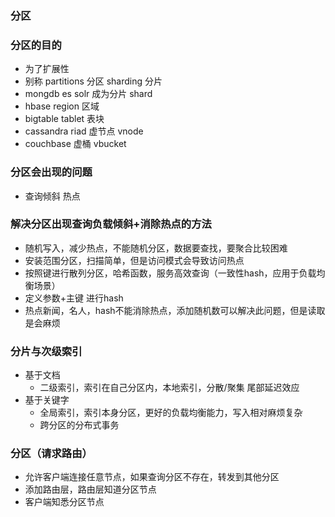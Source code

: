 ### 分区

### 分区的目的
- 为了扩展性
- 别称 partitions 分区  sharding 分片
- mongdb es solr 成为分片 shard
- hbase  region 区域
- bigtable tablet 表块
- cassandra riad 虚节点 vnode
- couchbase 虚桶 vbucket


### 分区会出现的问题
- 查询倾斜 热点

### 解决分区出现查询负载倾斜+消除热点的方法
- 随机写入，减少热点，不能随机分区，数据要查找，要聚合比较困难
- 安装范围分区，扫描简单，但是访问模式会导致访问热点
- 按照键进行散列分区，哈希函数，服务高效查询（一致性hash，应用于负载均衡场景）
- 定义参数+主键 进行hash
- 热点新闻，名人，hash不能消除热点，添加随机数可以解决此问题，但是读取是会麻烦

### 分片与次级索引
- 基于文档
	- 二级索引，索引在自己分区内，本地索引，分散/聚集 尾部延迟效应
- 基于关键字
	- 全局索引，索引本身分区，更好的负载均衡能力，写入相对麻烦复杂
	- 跨分区的分布式事务

###  分区（请求路由）
- 允许客户端连接任意节点，如果查询分区不存在，转发到其他分区
- 添加路由层，路由层知道分区节点
- 客户端知悉分区节点

